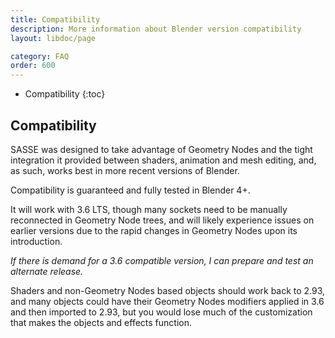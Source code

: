 ```yaml
---
title: Compatibility
description: More information about Blender version compatibility
layout: libdoc/page

category: FAQ
order: 600
---
```

- Compatibility
{:toc}

## Compatibility
SASSE was designed to take advantage of Geometry Nodes and the tight integration it provided between shaders, animation and mesh editing, and, as such, works best in more recent versions of Blender.

Compatibility is guaranteed and fully tested in Blender 4+. 

It will work with 3.6 LTS, though many sockets need to be manually reconnected in Geometry Node trees, and will likely experience issues on earlier versions due to the rapid changes in Geometry Nodes upon its introduction.

_If there is demand for a 3.6 compatible version, I can prepare and test an alternate release._

Shaders and non-Geometry Nodes based objects should work back to 2.93, and many objects could have their Geometry Nodes modifiers applied in 3.6 and then imported to 2.93, but you would lose much of the customization that makes the objects and effects function.
